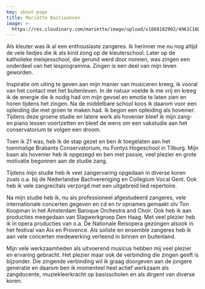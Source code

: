 ```yaml
---
key: about-page
title: Mariëtte Bastiaansen
image: >-
  https://res.cloudinary.com/mariette/image/upload/v1668182902/4961C16D-C37B-4D37-B1D0-9849BAA0A163_hknz3b.jpg
---
```

Als kleuter was ik al een enthousiaste zangeres. Ik herinner me nu nog altijd de vele liedjes die ik als kind zong op de kleuterschool. Later op de katholieke meisjesschool, die gerund werd door nonnen, was zingen een onderdeel van het lesprogramma. Zingen is een deel van mijn leven geworden.

Inspiratie om uiting te geven aan mijn manier van musiceren kreeg, ik vooral van het contact met het buitenleven. In de natuur voelde ik me vrij en kreeg ik de energie die ik nodig had om mijn gevoel en emotie te laten zien en horen tijdens het zingen. Na de middelbare school koos ik daarom voor een opleiding die met groen te maken had. Ik begon een opleiding als hovenier. Tijdens deze groene studie en latere werk als hovenier bleef ik mijn zang- en piano lessen voortzetten en bleef de wens om een vakstudie aan het conservatorium te volgen een droom.

Toen ik 21 was, heb ik de stap gezet en ben ik toegelaten aan het toenmalige Brabants Conservatorium, nu Fontys Hogeschool in Tilburg. Mijn baan als hovenier heb ik opgezegd en ben met passie, veel plezier en grote motivatie begonnen aan de studie zang.

Tijdens mijn studie heb ik veel zangervaring opgedaan in diverse koren zoals o.a. bij de Nederlandse Bachvereniging en Collegium Vocal Gent. Ook heb ik vele zangrecitals verzorgd met een uitgebreid lied repertoire.

Na mijn studie heb ik, nu als professioneel afgestudeerd zangeres, vele internationale concerten gegeven en cd en tv opnames gemaakt olv Ton Koopman in het Amsterdam Baroque Orchestra and Choir. Ook heb ik aan producties meegedaan van Slagwerkgroep Den Haag. Met veel plezier heb ik in opera producties van o.a. De Nationale Reisopera gezongen alsook in het festival van Aix en Provence. Als soliste en ensemble zangeres heb ik aan vele concerten medewerking verleend in binnen en buitenland.

Mijn vele werkzaamheden als uitvoerend musicus hebben mij veel plezier en ervaring gebracht. Het plezier maar ook de verbinding die zingen geeft is bijzonder. Die zingende verbinding wil ik graag doorgeven aan de jongere generatie en daarom ben ik momenteel heel actief werkzaam als zangdocente, muziekleerkracht op basisscholen en als dirgent van diverse koren.
